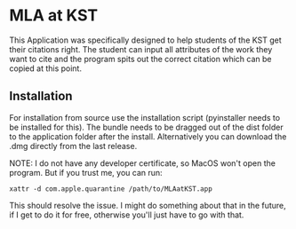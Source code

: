 # MLA at KST

This Application was specifically designed to help students of the KST get their citations right. The student can input all attributes of the work they want to cite and the program spits out the correct citation which can be copied at this point.

## Installation

For installation from source use the installation script (pyinstaller needs to be installed for this). The bundle needs to be dragged out of the dist folder to the application folder after the install.
Alternatively you can download the .dmg directly from the last release.

NOTE: I do not have any developer certificate, so MacOS won't open the program. But if you trust me, you can run: 
```
xattr -d com.apple.quarantine /path/to/MLAatKST.app
```
This should resolve the issue. I might do something about that in the future, if I get to do it for free, otherwise you'll just have to go with that.
